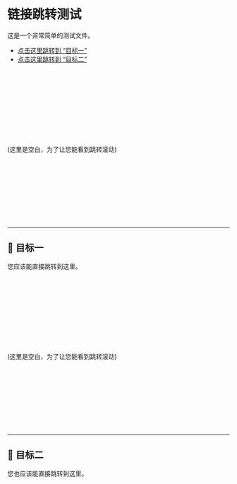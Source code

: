# 链接跳转测试

这是一个非常简单的测试文件。

- [点击这里跳转到 “目标一”](#target-one)
- [点击这里跳转到 “目标二”](#target-two)

<br><br><br><br><br><br><br><br><br><br>
(这里是空白，为了让您能看到跳转滚动)
<br><br><br><br><br><br><br><br><br><br>

---

<a id="target-one"></a>
## 🎯 目标一

您应该能直接跳转到这里。

<br><br><br><br><br><br><br><br><br><br>
(这里是空白，为了让您能看到跳转滚动)
<br><br><br><br><br><br><br><br><br><br>

---

<a id="target-two"></a>
## 🎯 目标二

您也应该能直接跳转到这里。
